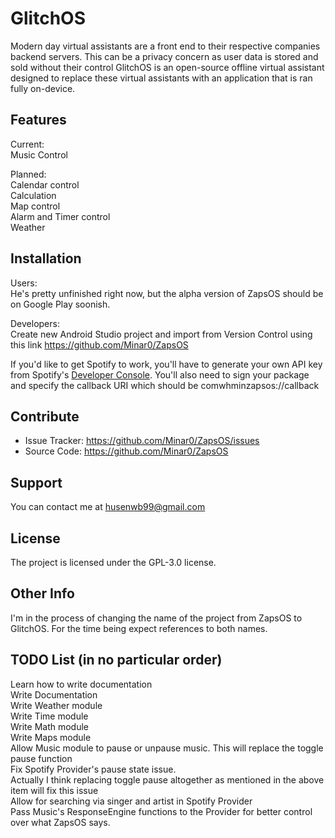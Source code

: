 GlitchOS
========

Modern day virtual assistants are a front end to their respective companies backend servers. This can be a privacy concern as user data is stored and sold without their control
GlitchOS is an open-source offline virtual assistant designed to replace these virtual assistants with an application that is ran fully on-device.


Features
--------

Current:<br />
Music Control<br />

Planned:<br />
Calendar control<br />
Calculation<br />
Map control<br />
Alarm and Timer control<br />
Weather<br />


Installation
------------

Users:<br />
He's pretty unfinished right now, but the alpha version of ZapsOS should be on Google Play soonish.<br />

Developers:<br />
Create new Android Studio project and import from Version Control using this link https://github.com/Minar0/ZapsOS<br />

If you'd like to get Spotify to work, you'll have to generate your own API key from Spotify's [Developer Console](https://developer.spotify.com/). You'll also need to sign your package and specify the callback URI which should be comwhminzapsos://callback


Contribute
----------

- Issue Tracker: https://github.com/Minar0/ZapsOS/issues
- Source Code: https://github.com/Minar0/ZapsOS


Support
-------

You can contact me at husenwb99@gmail.com


License
-------

The project is licensed under the GPL-3.0 license.


Other Info
-------
I'm in the process of changing the name of the project from ZapsOS to GlitchOS. For the time being expect references to both names.


TODO List (in no particular order)
-------
Learn how to write documentation<br />
Write Documentation<br />
Write Weather module<br />
Write Time module<br />
Write Math module<br />
Write Maps module<br />
Allow Music module to pause or unpause music. This will replace the toggle pause function<br />
Fix Spotify Provider's pause state issue.<br />
  Actually I think replacing toggle pause altogether as mentioned in the above item will fix this issue<br />
Allow for searching via singer and artist in Spotify Provider<br />
Pass Music's ResponseEngine functions to the Provider for better control over what ZapsOS says.<br />
